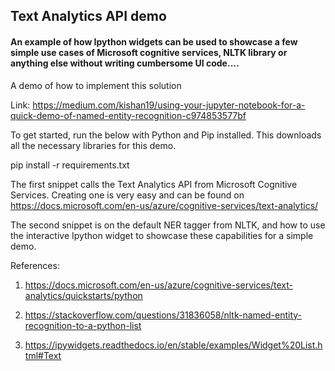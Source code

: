 ## Text Analytics API demo

#### An example of how Ipython widgets can be used to showcase a few simple use cases of Microsoft cognitive services, NLTK library or anything else without writing cumbersome UI code....


A demo of how to implement this solution

Link: https://medium.com/kishan19/using-your-jupyter-notebook-for-a-quick-demo-of-named-entity-recognition-c974853577bf 

To get started, run the below with Python and Pip installed. This downloads all the necessary libraries for this demo.


pip install -r requirements.txt


The first snippet calls the Text Analytics API from Microsoft Cognitive Services. Creating one is very easy and can be found on https://docs.microsoft.com/en-us/azure/cognitive-services/text-analytics/

The second snippet is on the default NER tagger from NLTK, and how to use the interactive Ipython widget to showcase these capabilities for a simple demo.


References:

1. https://docs.microsoft.com/en-us/azure/cognitive-services/text-analytics/quickstarts/python

2. https://stackoverflow.com/questions/31836058/nltk-named-entity-recognition-to-a-python-list

3. https://ipywidgets.readthedocs.io/en/stable/examples/Widget%20List.html#Text